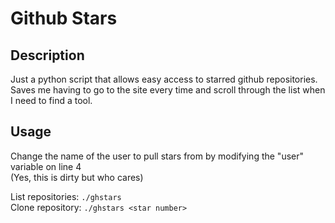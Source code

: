 # Github Stars

## Description
Just a python script that allows easy access to starred github repositories. Saves me having to go to the site every time and scroll through the list when I need to find a tool.

## Usage
Change the name of the user to pull stars from by modifying the "user" variable on line 4  
(Yes, this is dirty but who cares)
  
List repositories: `./ghstars`  
Clone repository: `./ghstars <star number>`
